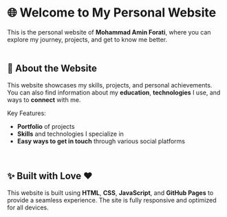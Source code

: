 # 🌐 Welcome to My Personal Website

This is the personal website of **Mohammad Amin Forati**, where you can explore my journey, projects, and get to know me better.
<br/>
<br/>
## 📂 About the Website

This website showcases my skills, projects, and personal achievements. You can also find information about my **education**, **technologies** I use, and ways to **connect** with me.

Key Features:
- **Portfolio** of projects
- **Skills** and technologies I specialize in
- **Easy ways to get in touch** through various social platforms
<br/>

## ✨ Built with Love ❤️

This website is built using **HTML**, **CSS**, **JavaScript**, and **GitHub Pages** to provide a seamless experience. The site is fully responsive and optimized for all devices.
